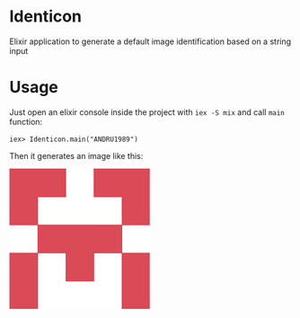 # Identicon

Elixir application to generate a default image identification based on a string input

# Usage

Just open an elixir console inside the project with `iex -S mix` and call `main` function:
```
iex> Identicon.main("ANDRU1989")
```

Then it generates an image like this:

![example identicon image](https://raw.githubusercontent.com/andru1989/identicon/master/ANDRU1989.png)

